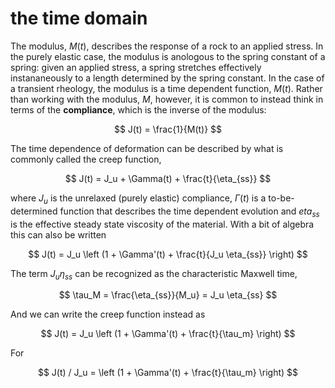 # the time domain 

The modulus, $M(t)$, describes the response of a rock to an applied stress. In the purely elastic 
case, the modulus is anologous to the spring constant of a spring: given an applied stress, a spring stretches 
effectively instananeously to a length determined by the spring constant. In the case of 
a transient rheology, the modulus is a time dependent function, $M(t)$. Rather than working with the 
modulus, $M$, however, it is common to instead think in terms of the **compliance**, which is the inverse of the modulus:

$$
J(t) = \frac{1}{M(t)} 
$$

The time dependence of deformation can be described by what is commonly called the creep function, 

$$
J(t) = J_u + \Gamma(t) + \frac{t}{\eta_{ss}}
$$

where $J_u$ is the unrelaxed (purely elastic) compliance, $\Gamma(t)$ is a to-be-determined function that 
describes the time dependent evolution and $eta_{ss}$ is the effective steady state viscosity of the material.
With a bit of algebra this can also be written 

$$
J(t) = J_u \left (1 + \Gamma'(t) + \frac{t}{J_u \eta_{ss}} \right)
$$

The term $J_u \eta_{ss}$ can be recognized as the characteristic Maxwell time, 

$$
\tau_M = \frac{\eta_{ss}}{M_u} = J_u \eta_{ss} 
$$

And we can write the creep function instead as 

$$
J(t) = J_u \left (1 + \Gamma'(t) + \frac{t}{\tau_m} \right)
$$

For 

$$
J(t) / J_u = \left (1 + \Gamma'(t) + \frac{t}{\tau_m} \right)
$$

